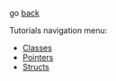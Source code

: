 go [back](../README.md)

Tutorials navigation menu:
* [Classes](../tutorials/classes.md)
* [Pointers](../tutorials/pointers.md)
* [Structs](../tutorials/structs.md)
